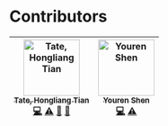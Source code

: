 # Contributors

<!-- ALL-CONTRIBUTORS-LIST:START - Do not remove or modify this section -->
<!-- prettier-ignore -->
| [<img src="https://avatars0.githubusercontent.com/u/568208?v=4" width="100px;" alt="Tate, Hongliang Tian"/><br /><sub><b>Tate, Hongliang Tian</b></sub>](https://github.com/tatetian)<br />[💻](https://github.com/occlum/libos/commits?author=tatetian "Code") [⚠️](https://github.com/occlum/libos/commits?author=tatetian "Tests") [📖](https://github.com/occlum/libos/commits?author=tatetian "Documentation") [🚧](#maintenance-tatetian "Maintenance") | [<img src="https://avatars1.githubusercontent.com/u/5778943?v=4" width="100px;" alt="Youren Shen"/><br /><sub><b>Youren Shen</b></sub>](http://yourenis.me)<br />[💻](https://github.com/occlum/libos/commits?author=Yourens "Code") [⚠️](https://github.com/occlum/libos/commits?author=Yourens "Tests") |
| :---: | :---: |
<!-- ALL-CONTRIBUTORS-LIST:END -->
